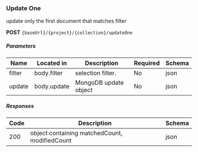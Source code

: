 ### Update One

update only the first document that matches filter

**POST**  `{baseUrl}/{project}/{collection}/updateOne`
##### Parameters

| Name   | Located in  | Description           | Required | Schema |
|--------|-------------|-----------------------|----------|--------|
| filter | body.filter | selection filter.     | No       | json   |    
| update | body.update | MongoDB update object | No       | json   |    

##### Responses

| Code | Description                                   | Schema |
|------|-----------------------------------------------|--------|
| 200  | object containing matchedCount, modifiedCount | json   |
